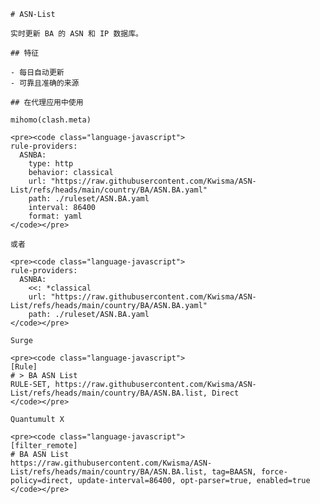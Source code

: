 
    # ASN-List
    
    实时更新 BA 的 ASN 和 IP 数据库。
    
    ## 特征
    
    - 每日自动更新
    - 可靠且准确的来源
    
    ## 在代理应用中使用
    
    mihomo(clash.meta)
   
    <pre><code class="language-javascript">
    rule-providers:
      ASNBA:
        type: http
        behavior: classical
        url: "https://raw.githubusercontent.com/Kwisma/ASN-List/refs/heads/main/country/BA/ASN.BA.yaml"
        path: ./ruleset/ASN.BA.yaml
        interval: 86400
        format: yaml
    </code></pre>

    或者

    <pre><code class="language-javascript">
    rule-providers:
      ASNBA:
        <<: *classical
        url: "https://raw.githubusercontent.com/Kwisma/ASN-List/refs/heads/main/country/BA/ASN.BA.yaml"
        path: ./ruleset/ASN.BA.yaml
    </code></pre>
    
    Surge
    
    <pre><code class="language-javascript">
    [Rule]
    # > BA ASN List
    RULE-SET, https://raw.githubusercontent.com/Kwisma/ASN-List/refs/heads/main/country/BA/ASN.BA.list, Direct
    </code></pre>
    
    Quantumult X
    
    <pre><code class="language-javascript">
    [filter_remote]
    # BA ASN List
    https://raw.githubusercontent.com/Kwisma/ASN-List/refs/heads/main/country/BA/ASN.BA.list, tag=BAASN, force-policy=direct, update-interval=86400, opt-parser=true, enabled=true
    </code></pre>
    
